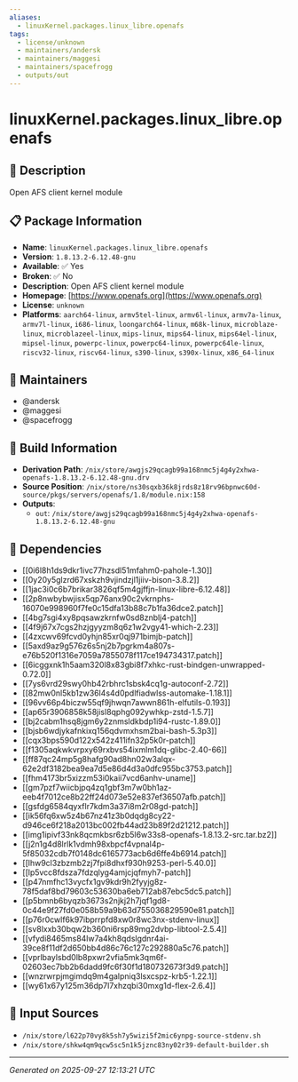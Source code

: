 ```yaml
---
aliases:
  - linuxKernel.packages.linux_libre.openafs
tags:
  - license/unknown
  - maintainers/andersk
  - maintainers/maggesi
  - maintainers/spacefrogg
  - outputs/out
---
```


# linuxKernel.packages.linux_libre.openafs

## 📝 Description

Open AFS client kernel module

## 📋 Package Information

- **Name**: `linuxKernel.packages.linux_libre.openafs`
- **Version**: `1.8.13.2-6.12.48-gnu`
- **Available**: ✅ Yes
- **Broken**: ✅ No
- **Description**: Open AFS client kernel module
- **Homepage**: [https://www.openafs.org](https://www.openafs.org)
- **License**: `unknown`
- **Platforms**: `aarch64-linux`, `armv5tel-linux`, `armv6l-linux`, `armv7a-linux`, `armv7l-linux`, `i686-linux`, `loongarch64-linux`, `m68k-linux`, `microblaze-linux`, `microblazeel-linux`, `mips-linux`, `mips64-linux`, `mips64el-linux`, `mipsel-linux`, `powerpc-linux`, `powerpc64-linux`, `powerpc64le-linux`, `riscv32-linux`, `riscv64-linux`, `s390-linux`, `s390x-linux`, `x86_64-linux`
## 👥 Maintainers

- @andersk
- @maggesi
- @spacefrogg


## 🔧 Build Information

- **Derivation Path**: `/nix/store/awgjs29qcagb99a168nmc5j4g4y2xhwa-openafs-1.8.13.2-6.12.48-gnu.drv`
- **Source Position**: `/nix/store/ns30sqxb36k8jrds8z18rv96bpnwc60d-source/pkgs/servers/openafs/1.8/module.nix:158`
- **Outputs**:
  - `out`:  `/nix/store/awgjs29qcagb99a168nmc5j4g4y2xhwa-openafs-1.8.13.2-6.12.48-gnu`

## 🔗 Dependencies

- [[0i6l8h1ds9dkr1ivc77hzsdl51mfahm0-pahole-1.30]]
- [[0y20y5glzrd67xskzh9vjindzjl1jiiv-bison-3.8.2]]
- [[1jac3i0c6b7brikar3826qf5m4gjffjn-linux-libre-6.12.48]]
- [[2p8nwbybwjisx5qp76anx90c2vkrnphs-16070e998960f7fe0c15dfa13b88c7b1fa36dce2.patch]]
- [[4bg7sgi4xy8pqsawzkrnfw0sd8znblj4-patch]]
- [[4f9j67x7cgs2hzjgyyzm8q6z1w2vgy41-which-2.23]]
- [[4zxcwv69fcvd0yhjn85xr0qj971bimjb-patch]]
- [[5axd9az9g576z6s5nj2b7pgrkm4a807s-e76b520f1316e7059a7855078f117ce194734317.patch]]
- [[6icggxnk1h5aam320l8x83gbi8f7xhkc-rust-bindgen-unwrapped-0.72.0]]
- [[7ys6vrd29swy0hb42rbhrc1sbsk4cq1g-autoconf-2.72]]
- [[82mw0nl5kb1zw36l4s4d0pdlfiadwlss-automake-1.18.1]]
- [[96vv66p4biczw55qf9jhwqn7awwn861h-elfutils-0.193]]
- [[ap65r3906858k58jisl8qphg092ywhkp-zstd-1.5.7]]
- [[bj2cabm1hsq8jgm6y2znmsldkbdp1i94-rustc-1.89.0]]
- [[bjsb6wdjykafnkixq156qdvmxhsm2bai-bash-5.3p3]]
- [[cqx3bps590d122x542z411ifn32p5k0r-patch]]
- [[f1305aqkwkvrpxy69rxbvs54ixmlm1dq-glibc-2.40-66]]
- [[ff87qc24mp5g8hafg90ad8hn02w3alqx-62e2df3182bea9ea7d5e86d4d3a0dfc955bc3753.patch]]
- [[fhm4173br5xizzm53i0kaii7vcd6anhv-uname]]
- [[gm7pzf7wiicbjpq4zq1gbf3m7w0bh1az-eeb4f7012ce8b22ff24d073e52e837ef36507afb.patch]]
- [[gsfdg6584qyxflr7kdm3a37i8m2r08gd-patch]]
- [[ik56fq6xw5z4b67nz41z3b0dqdg8cy22-d946ce6f218a2013bc002fb44ad23b89f2d21212.patch]]
- [[img1ipivf33nk8qcmkbsr6zb5l6w33s8-openafs-1.8.13.2-src.tar.bz2]]
- [[j2n1g4d8lrlk1vdmh98xbpcf4vpnal4p-5f85032cdb7f0148dc6165773acb6d6ffe4b6914.patch]]
- [[lhw9cl3zbzmb2zj7fpi8dhxf930h9253-perl-5.40.0]]
- [[lp5vcc8fdsza7fdzqlyg4amjcjqfmyh7-patch]]
- [[p47nmfhc13vycfx1gv9kdr9h2fyyjg8z-78f5daf8bd79603c53630ba6eb712ab87ebc5dc5.patch]]
- [[p5bmnb6byqzb3673s2njkj2h7jqf1gd8-0c44e9f27fd0e058b59a9b63d755036829590e81.patch]]
- [[p76r0cwlf6k97ibprrpfd8xw0r8wc3nx-stdenv-linux]]
- [[sv8lxxb30bqw2b360ni6rsp89mg2dvbp-libtool-2.5.4]]
- [[vfydi8465ms84lw7a4kh8qdslgdnr4ai-39ce8f11df2d650bb4d86c76c127c292880a5c76.patch]]
- [[vprlbaylsbd0lb8pxwr2vfia5mk3qm6f-02603ec7bb2b6dadd9fc6f30f1d180732673f3d9.patch]]
- [[wnzrwrpjmgimdq9m4galpniq3lsxcspz-krb5-1.22.1]]
- [[wy61x67y125m36dp7l7xhzqbi30mxg1d-flex-2.6.4]]

## 📁 Input Sources

- `/nix/store/l622p70vy8k5sh7y5wizi5f2mic6ynpg-source-stdenv.sh`
- `/nix/store/shkw4qm9qcw5sc5n1k5jznc83ny02r39-default-builder.sh`

---
*Generated on 2025-09-27 12:13:21 UTC*
